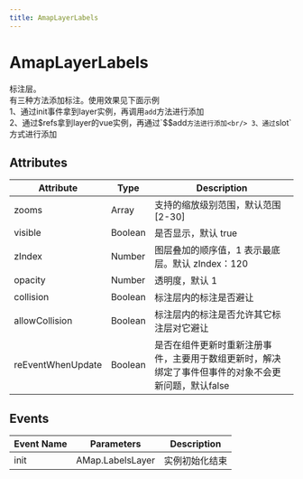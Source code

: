 ```yaml
---
title: AmapLayerLabels
---
```


# AmapLayerLabels
标注层。<br/>
有三种方法添加标注。使用效果见下面示例<br/>
1、通过init事件拿到layer实例，再调用`add`方法进行添加<br/>
2、通过$refs拿到layer的vue实例，再通过`$$add`方法进行添加<br/>
3、通过`slot`方式进行添加

## Attributes

Attribute | Type | Description
---|---|---|
zooms | Array | 支持的缩放级别范围，默认范围 [2-30]
visible | Boolean | 是否显示，默认 true
zIndex | Number | 图层叠加的顺序值，1 表示最底层。默认 zIndex：120
opacity | Number | 透明度，默认 1
collision | Boolean | 标注层内的标注是否避让
allowCollision | Boolean | 标注层内的标注是否允许其它标注层对它避让
reEventWhenUpdate | Boolean | 是否在组件更新时重新注册事件，主要用于数组更新时，解决绑定了事件但事件的对象不会更新问题，默认false

## Events

Event Name | Parameters | Description
---|---|---|
init | AMap.LabelsLayer | 实例初始化结束


